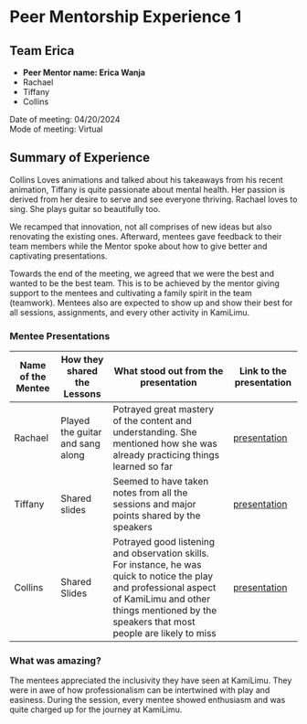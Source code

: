 # Peer Mentorship Experience 1

## Team Erica
- **Peer Mentor name: Erica Wanja**  
- Rachael  
- Tiffany  
- Collins  

Date of meeting: 04/20/2024  
Mode of meeting: Virtual  

## Summary of Experience

Collins Loves animations and talked about his takeaways from his recent animation, 
Tiffany is quite passionate about mental health. Her passion is derived from her desire to serve and see everyone thriving. Rachael loves to sing. She plays guitar so beautifully too.

We recamped that innovation, not all comprises of new ideas but also renovating the existing ones. Afterward, mentees gave feedback to their team members while the Mentor spoke about how to give better and captivating presentations.

 Towards the end of the meeting, we agreed that we were the best and wanted to be the best team. This is to be achieved by the mentor giving support to the mentees and cultivating a family spirit in the team (teamwork). Mentees also are expected to show up and show their best for all sessions, assignments, and every other activity in KamiLimu.

 ### Mentee Presentations

| Name of the Mentee| How they shared the Lessons|What stood out from the presentation| Link to the presentation|
| ----------- | ----------- |------|------------|
| Rachael|Played the guitar and sang along | Potrayed great mastery of the content and understanding. She mentioned how she was already practicing things learned so far | [presentation](https://drive.google.com/file/d/18Gz23vL3tF7bxv42e6H0NBwBEGwXn45B/view?usp=sharing)|
| Tiffany   | Shared slides     |  Seemed to have taken notes from all the sessions and major points shared by the speakers    |     [presentation](https://drive.google.com/file/d/1fe15zxRQ4e-184egGaLlC0O5Qq9kgjx8/view?usp=sharing)      |
|Collins|Shared Slides|Potrayed good listening and observation skills. For instance, he was quick to notice the play and professional aspect of KamiLimu and other things mentioned by the speakers that most people are likely to miss|[presentation](https://tinyurl.com/2s4aapbn)|

### What was amazing?
The mentees appreciated the inclusivity they have seen at KamiLimu. They were in awe of how professionalism can be intertwined with play and easiness. During the session, every mentee showed enthusiasm and was quite charged up for the journey at KamiLimu.